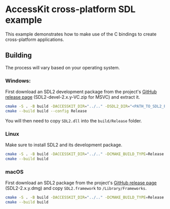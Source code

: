 # AccessKit cross-platform SDL example

This example demonstrates how to make use of the C bindings to create cross-platform applications.

## Building

The process will vary based on your operating system.

### Windows:

First download an SDL2 development package from the project's [GitHub release page](https://github.com/libsdl-org/SDL/releases) (SDL2-devel-2.x.y-VC.zip for MSVC) and extract it.

```bash
cmake -S . -B build -DACCESSKIT_DIR="../.." -DSDL2_DIR="<PATH_TO_SDL2_PACKAGE>/cmake"
cmake --build build --config Release
```

You will then need to copy `SDL2.dll` into the `build/Release` folder.

### Linux

Make sure to install SDL2 and its development package.

```bash
cmake -S . -B build -DACCESSKIT_DIR="../.." -DCMAKE_BUILD_TYPE=Release
cmake --build build
```

### macOS

First download an SDL2 package from the project's [GitHub release page](https://github.com/libsdl-org/SDL/releases) (SDL2-2.x.y.dmg) and copy `SDL2.framework` to `/Library/Frameworks`.

```bash
cmake -S . -B build -DACCESSKIT_DIR="../.." -DCMAKE_BUILD_TYPE=Release
cmake --build build
```
